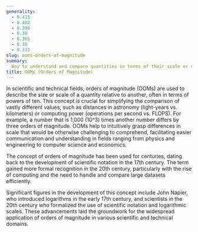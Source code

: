 ```yaml
---
generality:
  - 0.415
  - 0.402
  - 0.398
  - 0.38
  - 0.365
  - 0.35
  - 0.333
slug: ooms-orders-of-magnitude
summary:
  Way to understand and compare quantities in terms of their scale or size, typically using powers of ten.
title: OOMs (Orders of Magnitude)
---
```


In scientific and technical fields, orders of magnitude (OOMs) are used to describe the size or scale of a quantity relative to another, often in terms of powers of ten. This concept is crucial for simplifying the comparison of vastly different values, such as distances in astronomy (light-years vs. kilometers) or computing power (operations per second vs. FLOPS). For example, a number that is 1,000 (10^3) times another number differs by three orders of magnitude. OOMs help to intuitively grasp differences in scale that would be otherwise challenging to comprehend, facilitating easier communication and understanding in fields ranging from physics and engineering to computer science and economics.

The concept of orders of magnitude has been used for centuries, dating back to the development of scientific notation in the 17th century. The term gained more formal recognition in the 20th century, particularly with the rise of computing and the need to handle and compare large datasets efficiently.

Significant figures in the development of this concept include John Napier, who introduced logarithms in the early 17th century, and scientists in the 20th century who formalized the use of scientific notation and logarithmic scales. These advancements laid the groundwork for the widespread application of orders of magnitude in various scientific and technical domains.
